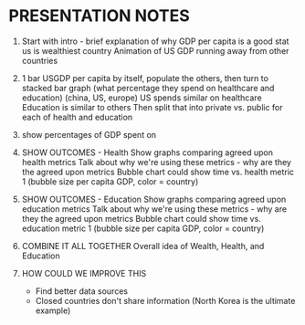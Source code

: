 # PRESENTATION NOTES

1. Start with intro - brief explanation of why GDP per capita is a good stat
	us is wealthiest country
	Animation of US GDP running away from other countries

2. 1 bar USGDP per capita by itself, populate the others, then turn to stacked bar graph (what percentage they spend on healthcare and education) (china, US, europe)
	US spends similar on healthcare
	Education is similar to others
	Then split that into private vs. public for each of health and education

3. show percentages of GDP spent on 


4. SHOW OUTCOMES - Health
Show graphs comparing agreed upon health metrics
Talk about why we're using these metrics - why are they the agreed upon metrics
Bubble chart could show time vs. health metric 1 (bubble size per capita GDP, color = country)


5. SHOW OUTCOMES - Education
Show graphs comparing agreed upon education metrics
Talk about why we're using these metrics - why are they the agreed upon metrics
Bubble chart could show time vs. education metric 1 (bubble size per capita GDP, color = country)


6. COMBINE IT ALL TOGETHER
Overall idea of Wealth, Health, and Education


7. HOW COULD WE IMPROVE THIS
	* Find better data sources
	* Closed countries don't share information (North Korea is the ultimate example)
